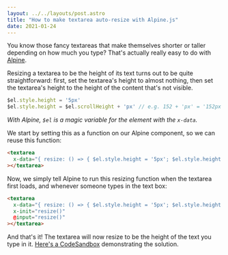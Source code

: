 ```yaml
---
layout: ../../layouts/post.astro
title: "How to make textarea auto-resize with Alpine.js"
date: 2021-01-24
---
```

You know those fancy textareas that make themselves shorter or taller depending on how much you type? That's actually really easy to do with [Alpine](https://github.com/alpinejs/alpine). 

Resizing a textarea to be the height of its text turns out to be quite straightforward: first, set the textarea's height to almost nothing, then set the textarea's height to the height of the content that's not visible. 

```javascript
$el.style.height = '5px'
$el.style.height = $el.scrollHeight + 'px' // e.g. 152 + 'px' = '152px'
```

_With Alpine, `$el` is a magic variable for the element with the `x-data`._

We start by setting this as a function on our Alpine component, so we can reuse this function: 

```html
<textarea
  x-data="{ resize: () => { $el.style.height = '5px'; $el.style.height = $el.scrollHeight + 'px' } }"
></textarea>
```

Now, we simply tell Alpine to run this resizing function when the textarea first loads, and whenever someone types in the text box: 

```html
<textarea
  x-data="{ resize: () => { $el.style.height = '5px'; $el.style.height = $el.scrollHeight + 'px' } }"
  x-init="resize()"
  @input="resize()"
></textarea>
```

And that's it! The textarea will now resize to be the height of the text you type in it. [Here's a CodeSandbox](https://codesandbox.io/s/alpine-textarea-auto-resize-ivo9l?file=/index.html) demonstrating the solution. 
